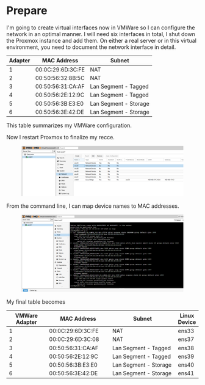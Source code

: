 # Prepare

I'm going to create virtual interfaces now in VMWare so I can configure the network in an optimal manner. I will need six interfaces in total, I shut down the Proxmox instance and add them. On either a real server or in this virtual environment, you need to document the network interface in detail.

| Adapter | MAC Address       | Subnet                |
| ------- | ----------------- | --------------------- |
| 1       | 00:0C:29:6D:3C:FE | NAT                   |
| 2       | 00:50:56:32:8B:5C | NAT                   |
| 3       | 00:50:56:31:CA:AF | Lan Segment - Tagged  |
| 4       | 00:50:56:2E:12:9C | Lan Segment - Tagged  |
| 5       | 00:50:56:3B:E3:E0 | Lan Segment - Storage |
| 6       | 00:50:56:3E:42:DE | Lan Segment - Storage |

This table summarizes my VMWare configuration.

Now I restart Proxmox to finalize my recce.&#x20;

<figure><img src="../../.gitbook/assets/Screenshot 2025-06-26 121704.png" alt=""><figcaption></figcaption></figure>

From the command line, I can map device names to MAC addresses.&#x20;

<figure><img src="../../.gitbook/assets/Screenshot 2025-06-26 121851.png" alt=""><figcaption></figcaption></figure>

My final table becomes

<table><thead><tr><th width="133">VMWare Adapter</th><th width="179">MAC Address</th><th width="288">Subnet</th><th>Linux Device</th></tr></thead><tbody><tr><td>1</td><td>00:0C:29:6D:3C:FE</td><td>NAT</td><td>ens33</td></tr><tr><td>2</td><td>00:0C:29:6D:3C:08</td><td>NAT</td><td>ens37</td></tr><tr><td>3</td><td>00:50:56:31:CA:AF</td><td>Lan Segment - Tagged</td><td>ens38</td></tr><tr><td>4</td><td>00:50:56:2E:12:9C</td><td>Lan Segment - Tagged</td><td>ens39</td></tr><tr><td>5</td><td>00:50:56:3B:E3:E0</td><td>Lan Segment - Storage</td><td>ens40</td></tr><tr><td>6</td><td>00:50:56:3E:42:DE</td><td>Lan Segment - Storage</td><td>ens41</td></tr></tbody></table>


